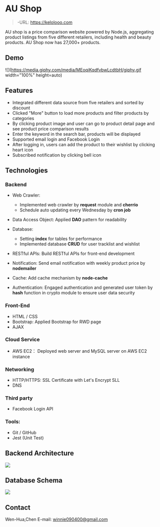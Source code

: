 
AU Shop
===
> -URL: https://kelolooo.com

AU shop is a price comparison website powered by Node.js, aggregating product listings from five different retailers, including health and beauty products. AU Shop now has 27,000+ products.

Demo
---
![](https://media.giphy.com/media/MEoqiKqdfvbwLcdtbH/giphy.gif width="100%" height=auto)

Features
---
* Integrated different data source from five retailers and sorted by discount
* Clicked "More" button to load more products and filter products by categories
* By clicking product image and user can go to product detail page and see product price comparison results
* Enter the keyword in the search bar, products will be displayed
* Supported email login and Facebook Login
* After logging in, users can add the product to their wishlist by clicking heart icon
* Subscribed notification by clicking bell icon

## Technologies

### Backend

* Web Crawler:
    * Implemented web crawler by **request** module and **cherrio**
    * Schedule auto updating every Wednesday by **cron job** 

* Data Access Object: Applied **DAO** pattern for readability
* Database:
    * Setting **index** for tables for performance
    * Implemented database **CRUD** for user tracklist and wishlist
* RESTful APIs: Build RESTful APIs for front-end development
* Notification: Send email notification with weekly product price by **nodemailer**
* Cache: Add cache mechanism by **node-cache**
* Authentication: Engaged authentication and generated user token by **hash** function in crypto module to ensure user data security


### Front-End
* HTML / CSS
* Bootstrap: Applied Bootstrap for RWD page
* AJAX

### Cloud Service
* AWS EC2： Deployed web server and MySQL server on AWS EC2 instance

### Networking
* HTTP/HTTPS: SSL Certificate with Let's Encrypt SLL
* DNS

### Third party
* Facebook Login API

### Tools: 
* Git / GitHub
* Jest (Unit Test) 

Backend Architecture
---
![](https://i.imgur.com/Jijmnxa.png)


Database Schema
---
![](https://i.imgur.com/n96dysk.png)


Contact
---
Wen-Hua,Chen
E-mail: winnie090400@gmail.com
